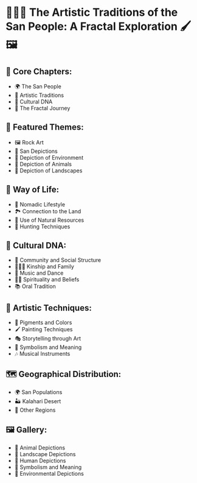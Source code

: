# 🌟🎨🧬 The Artistic Traditions of the San People: A Fractal Exploration 🖌️🖼️

## 🔑 Core Chapters:
* 🌍 The San People
* 🎨 Artistic Traditions
* 🧬 Cultural DNA
* 🌌 The Fractal Journey

## 🌟 Featured Themes:
* 🖼️ Rock Art
* 🧔 San Depictions
* 🌵 Depiction of Environment
* 🦁 Depiction of Animals
* 🌄 Depiction of Landscapes

## 🌾 Way of Life:
* 👣 Nomadic Lifestyle
* 🏞️ Connection to the Land
* 🌳 Use of Natural Resources
* 🏹 Hunting Techniques

## 🧬 Cultural DNA:
* 👥 Community and Social Structure
* 🧑‍🤝‍🧑 Kinship and Family
* 🎵 Music and Dance
* 🧘‍♀️ Spirituality and Beliefs
* 📚 Oral Tradition

## 🎨 Artistic Techniques:
* 🎨 Pigments and Colors
* 🖌️ Painting Techniques
* 🎭 Storytelling through Art
* 🧩 Symbolism and Meaning
* 🎶 Musical Instruments

## 🗺️ Geographical Distribution:
* 🌍 San Populations
* 🏜️ Kalahari Desert
* 🌴 Other Regions

## 🖼️ Gallery:
* 🦓 Animal Depictions
* 🌄 Landscape Depictions
* 🧔 Human Depictions
* 🧩 Symbolism and Meaning
* 🌵 Environmental Depictions
